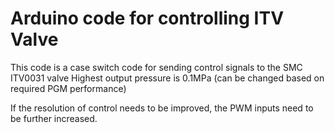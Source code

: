# Arduino code for controlling ITV Valve

This code is a case switch code for sending control signals to the SMC ITV0031 valve
Highest output pressure is 0.1MPa (can be changed based on required PGM performance)

If the resolution of control needs to be improved, the PWM inputs need to be further increased.
